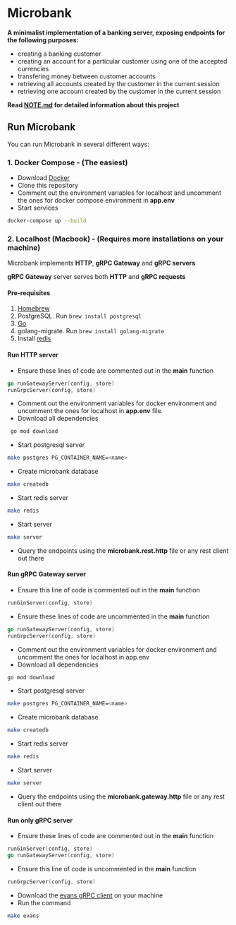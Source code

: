 # Microbank

**A minimalist implementation of a banking server, exposing endpoints for the following purposes:**

- creating a banking customer
- creating an account for a particular customer using one of the accepted currencies
- transfering money between customer accounts
- retrieving all accounts created by the customer in the current session
- retrieving one account created by the customer in the current session

**Read [NOTE.md](NOTE.md) for detailed information about this project**

## Run Microbank

You can run Microbank in several different ways:

### 1. Docker Compose - (The easiest)
- Download [Docker](https://www.docker.com/products/docker-desktop/)
- Clone this repository
- Comment out the environment variables for localhost and uncomment the ones for docker compose environment in **app.env**
- Start services
```bash
docker-compose up --build
```

### 2. Localhost (Macbook) - (Requires more installations on your machine)

Microbank implements **HTTP**, **gRPC Gateway** and **gRPC servers**

**gRPC Gateway** server serves both **HTTP** and **gRPC requests**

#### Pre-requisites
1. [Homebrew](https://brew.sh/)
2. PostgreSQL. Run `brew install postgresql`
3. [Go](https://go.dev/dl/)
4. golang-migrate. Run `brew install golang-migrate`
5. Install [redis](https://redis.io/docs/latest/operate/oss_and_stack/install/install-redis/)

#### Run HTTP server
- Ensure these lines of code are commented out in the **main** function
```go
go runGatewayServer(config, store)
runGrpcServer(config, store)
```
- Comment out the environment variables for docker environment and uncomment the ones for localhost in **app.env** file.
- Download all dependencies
```bash
 go mod download
```

- Start postgresql server
```bash
make postgres PG_CONTAINER_NAME=<name>
```
- Create microbank database
```bash
make createdb
```
- Start redis server 
```bash
make redis 
```

- Start server
```bash
make server
```
* Query the endpoints using the **microbank.rest.http** file or any rest client out there

#### Run gRPC Gateway server
- Ensure this line of code is commented out in the **main** function
```go
runGinServer(config, store)
```
- Ensure these lines of code are uncommented in the **main** function
```go
go runGatewayServer(config, store)
runGrpcServer(config, store)
```
- Comment out the environment variables for docker environment and uncomment the ones for localhost in app.env
- Download all dependencies
```bash
go mod download
```

- Start postgresql server
```bash
make postgres PG_CONTAINER_NAME=<name>
```

- Create microbank database
```bash
make createdb
```

- Start redis server 
```bash
make redis 
```

- Start server
```bash
make server
```
* Query the endpoints using the **microbank.gateway.http** file or any rest client out there


#### Run only gRPC server
- Ensure these lines of code are commented out in the **main** function
```go
runGinServer(config, store)
go runGatewayServer(config, store)
```
- Ensure this line of code is uncommented in the **main** function
```go
runGrpcServer(config, store)
```
- Download the [evans gRPC client](https://intelops.ai/blog/evans-cli-a-go-grpc-client/#installation-of-evans-cli) on your machine
- Run the command
```bash
make evans
```